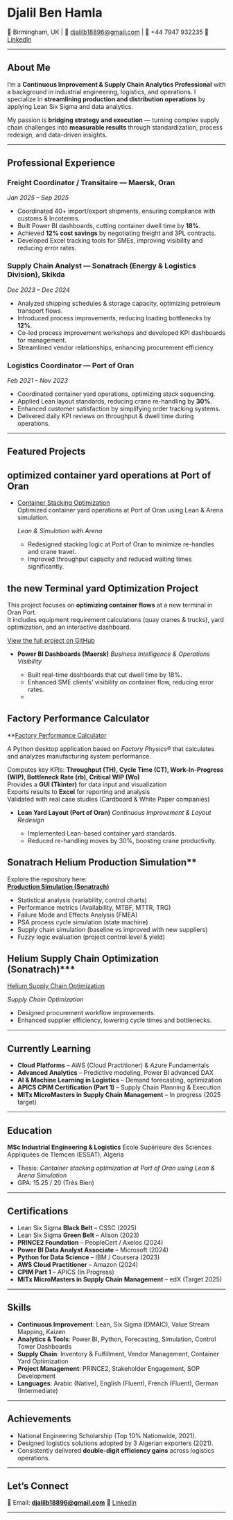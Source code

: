 # Djalil Ben Hamla

📍 Birmingham, UK | 📧 [djalilb18896@gmail.com](mailto:djalilb18896@gmail.com) | 📱 +44 7947 932235
🔗 [LinkedIn](https://linkedin.com/in/djalil-ben-h)

---

##  About Me

I’m a **Continuous Improvement & Supply Chain Analytics Professional** with a background in industrial engineering, logistics, and operations. I specialize in **streamlining production and distribution operations** by applying Lean Six Sigma and data analytics.

My passion is **bridging strategy and execution** — turning complex supply chain challenges into **measurable results** through standardization, process redesign, and data-driven insights.

---

##  Professional Experience

### **Freight Coordinator / Transitaire — Maersk, Oran**

*Jan 2025 – Sep 2025*

* Coordinated 40+ import/export shipments, ensuring compliance with customs & Incoterms.
* Built Power BI dashboards, cutting container dwell time by **18%**.
* Achieved **12% cost savings** by negotiating freight and 3PL contracts.
* Developed Excel tracking tools for SMEs, improving visibility and reducing error rates.

### **Supply Chain Analyst — Sonatrach (Energy & Logistics Division), Skikda**

*Dec 2023 – Dec 2024*

* Analyzed shipping schedules & storage capacity, optimizing petroleum transport flows.
* Introduced process improvements, reducing loading bottlenecks by **12%**.
* Co-led process improvement workshops and developed KPI dashboards for management.
* Streamlined vendor relationships, enhancing procurement efficiency.

### **Logistics Coordinator — Port of Oran**

*Feb 2021 – Nov 2023*

* Coordinated container yard operations, optimizing stack sequencing.
* Applied Lean layout standards, reducing crane re-handling by **30%**.
* Enhanced customer satisfaction by simplifying order tracking systems.
* Delivered daily KPI reviews on throughput & dwell time during operations.

---

##  Featured Projects

##  optimized container yard operations at Port of Oran

- [Container Stacking Optimization](https://github.com/djalilben-ship-it/PORT-Container-Stacking)  
  Optimized container yard operations at Port of Oran using Lean & Arena simulation.  

  *Lean & Simulation with Arena*

  * Redesigned stacking logic at Port of Oran to minimize re-handles and crane travel.
  * Improved throughput capacity and reduced waiting times significantly.

## the new Terminal yard Optimization Project 

This project focuses on **optimizing container flows** at a new terminal in Oran Port.  
It includes equipment requirement calculations (quay cranes & trucks), yard optimization, and an interactive dashboard.

 [View the full project on GitHub](https://github.com/djalilben-ship-it/container_terminal_project)


* **Power BI Dashboards (Maersk)**
  *Business Intelligence & Operations Visibility*

  * Built real-time dashboards that cut dwell time by 18%.
  * Enhanced SME clients’ visibility on container flow, reducing error rates.
  * 
##  Factory Performance Calculator
**[Factory Performance Calculator](https://github.com/djalilben-ship-it/factory-performance-calculator)

A Python desktop application based on *Factory Physics®* that calculates and analyzes 
manufacturing system performance.  

 Computes key KPIs: **Throughput (TH), Cycle Time (CT), Work-In-Progress (WIP), Bottleneck Rate (rb), Critical WIP (Wo)**  
 Provides a **GUI (Tkinter)** for data input and visualization  
 Exports results to **Excel** for reporting and analysis  
 Validated with real case studies (Cardboard & White Paper companies)  

* **Lean Yard Layout (Port of Oran)**
  *Continuous Improvement & Layout Redesign*

  * Implemented Lean-based container yard standards.
  * Reduced re-handling moves by 30%, boosting crane productivity.



## Sonatrach Helium Production Simulation**

 Explore the repository here:  
[**Production Simulation (Sonatrach)**](https://github.com/djalilben-ship-it/helios-simulation)
 
-  Statistical analysis (variability, control charts)  
-  Performance metrics (Availability, MTBF, MTTR, TRG)  
-  Failure Mode and Effects Analysis (FMEA)  
-  PSA process cycle simulation (state machine)  
-  Supply chain simulation (baseline vs improved with new suppliers)  
-  Fuzzy logic evaluation (project control level & yield)  



##  Helium Supply Chain Optimization  (Sonatrach)***
  
[Helium Supply Chain Optimization  ](https://github.com/djalilben-ship-it/helium-supply-chain-optimization)

  *Supply Chain Optimization*

  * Designed procurement workflow improvements.
  * Enhanced supplier efficiency, lowering cycle times and bottlenecks.

---

##  Currently Learning

*  **Cloud Platforms** – AWS (Cloud Practitioner) & Azure Fundamentals
*  **Advanced Analytics** – Predictive modeling, Power BI advanced DAX
*  **AI & Machine Learning in Logistics** – Demand forecasting, optimization
*  **APICS CPIM Certification (Part 1)** – Supply Chain Planning & Execution
*  **MITx MicroMasters in Supply Chain Management** – In progress (2025 target)

---

##  Education

**MSc Industrial Engineering & Logistics**
Ecole Supérieure des Sciences Appliquées de Tlemcen (ESSAT), Algeria

* Thesis: *Container stacking optimization at Port of Oran using Lean & Arena Simulation*
* GPA: 15.25 / 20 (Très Bien)

---

##  Certifications

* Lean Six Sigma **Black Belt** – CSSC (2025)
* Lean Six Sigma **Green Belt** – Alison (2023)
* **PRINCE2 Foundation** – PeopleCert / Axelos (2024)
* **Power BI Data Analyst Associate** – Microsoft (2024)
* **Python for Data Science** – IBM / Coursera (2023)
* **AWS Cloud Practitioner** – Amazon (2024)
* **CPIM Part 1** – APICS (In Progress)
* **MITx MicroMasters in Supply Chain Management** – edX (Target 2025)

---

##  Skills

* **Continuous Improvement**: Lean, Six Sigma (DMAIC), Value Stream Mapping, Kaizen
* **Analytics & Tools**: Power BI, Python, Forecasting, Simulation, Control Tower Dashboards
* **Supply Chain**: Inventory & Fulfillment, Vendor Management, Container Yard Optimization
* **Project Management**: PRINCE2, Stakeholder Engagement, SOP Development
* **Languages**: Arabic (Native), English (Fluent), French (Fluent), German (Intermediate)

---

##  Achievements

* National Engineering Scholarship (Top 10% Nationwide, 2021).
* Designed logistics solutions adopted by 3 Algerian exporters (2021).
* Consistently delivered **double-digit efficiency gains** across logistics operations.

---

##  Let’s Connect

📧 Email: **[djalilb18896@gmail.com](mailto:djalilb18896@gmail.com)**
🔗 [LinkedIn](https://linkedin.com/in/djalil-ben-h)

---
